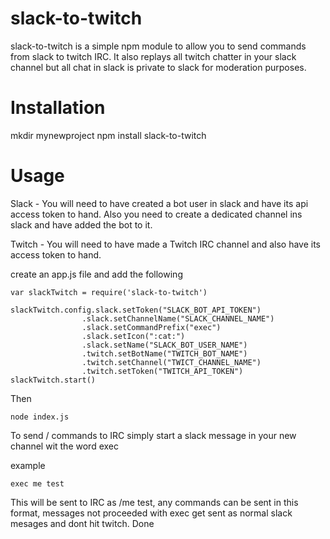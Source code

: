 # slack-to-twitch

slack-to-twitch is a simple npm module to allow you to send commands from slack to twitch IRC.
It also replays all twitch chatter in your slack channel but all chat in slack is private to slack for moderation purposes.

# Installation
mkdir mynewproject
npm install slack-to-twitch

# Usage
Slack - You will need to have created a bot user in slack and have its api access token to hand.
Also you need to create a dedicated channel ins slack and have added the bot to it.
    
Twitch - You will need to have made a Twitch IRC channel and also have its access token to hand.
    
create an app.js file and add the following
    
```
var slackTwitch = require('slack-to-twitch')

slackTwitch.config.slack.setToken("SLACK_BOT_API_TOKEN")
                .slack.setChannelName("SLACK_CHANNEL_NAME")
                .slack.setCommandPrefix("exec")
                .slack.setIcon(":cat:")
                .slack.setName("SLACK_BOT_USER_NAME")
                .twitch.setBotName("TWITCH_BOT_NAME")
                .twitch.setChannel("TWICT_CHANNEL_NAME")
                .twitch.setToken("TWITCH_API_TOKEN")
slackTwitch.start()
```
Then 
```
node index.js
```
To send / commands to IRC simply start a slack message in your new channel wit the word exec

example
```
exec me test
```

This will be sent to IRC as /me test, any commands can be sent in this format, 
messages not proceeded with exec get sent as normal slack mesages and dont hit twitch.
Done

